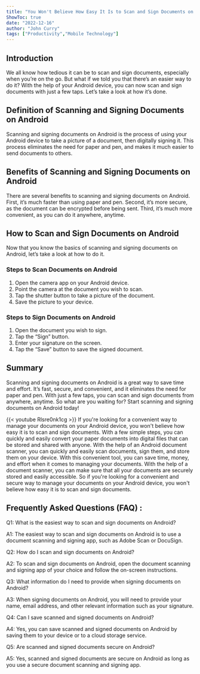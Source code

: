 ```yaml
---
title: "You Won't Believe How Easy It Is to Scan and Sign Documents on Android!"
ShowToc: true 
date: "2022-12-16"
author: "John Curry" 
tags: ["Productivity","Mobile Technology"]
---
```

## Introduction

We all know how tedious it can be to scan and sign documents, especially when you’re on the go. But what if we told you that there’s an easier way to do it? With the help of your Android device, you can now scan and sign documents with just a few taps. Let’s take a look at how it’s done.

## Definition of Scanning and Signing Documents on Android

Scanning and signing documents on Android is the process of using your Android device to take a picture of a document, then digitally signing it. This process eliminates the need for paper and pen, and makes it much easier to send documents to others.

## Benefits of Scanning and Signing Documents on Android

There are several benefits to scanning and signing documents on Android. First, it’s much faster than using paper and pen. Second, it’s more secure, as the document can be encrypted before being sent. Third, it’s much more convenient, as you can do it anywhere, anytime.

## How to Scan and Sign Documents on Android

Now that you know the basics of scanning and signing documents on Android, let’s take a look at how to do it.

### Steps to Scan Documents on Android

1. Open the camera app on your Android device.
2. Point the camera at the document you wish to scan.
3. Tap the shutter button to take a picture of the document.
4. Save the picture to your device.

### Steps to Sign Documents on Android

1. Open the document you wish to sign.
2. Tap the “Sign” button.
3. Enter your signature on the screen.
4. Tap the “Save” button to save the signed document.

## Summary

Scanning and signing documents on Android is a great way to save time and effort. It’s fast, secure, and convenient, and it eliminates the need for paper and pen. With just a few taps, you can scan and sign documents from anywhere, anytime. So what are you waiting for? Start scanning and signing documents on Android today!

{{< youtube Rlsre0nk1cg >}} 
If you're looking for a convenient way to manage your documents on your Android device, you won't believe how easy it is to scan and sign documents. With a few simple steps, you can quickly and easily convert your paper documents into digital files that can be stored and shared with anyone. With the help of an Android document scanner, you can quickly and easily scan documents, sign them, and store them on your device. With this convenient tool, you can save time, money, and effort when it comes to managing your documents. With the help of a document scanner, you can make sure that all your documents are securely stored and easily accessible. So if you're looking for a convenient and secure way to manage your documents on your Android device, you won't believe how easy it is to scan and sign documents.

## Frequently Asked Questions (FAQ) :
Q1: What is the easiest way to scan and sign documents on Android?

A1: The easiest way to scan and sign documents on Android is to use a document scanning and signing app, such as Adobe Scan or DocuSign.

Q2: How do I scan and sign documents on Android?

A2: To scan and sign documents on Android, open the document scanning and signing app of your choice and follow the on-screen instructions.

Q3: What information do I need to provide when signing documents on Android?

A3: When signing documents on Android, you will need to provide your name, email address, and other relevant information such as your signature.

Q4: Can I save scanned and signed documents on Android?

A4: Yes, you can save scanned and signed documents on Android by saving them to your device or to a cloud storage service.

Q5: Are scanned and signed documents secure on Android?

A5: Yes, scanned and signed documents are secure on Android as long as you use a secure document scanning and signing app.


